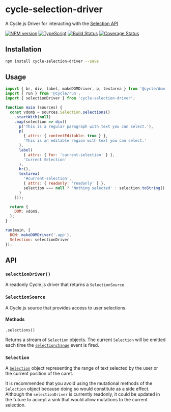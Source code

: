 # cycle-selection-driver

A Cycle.js Driver for interacting with the [Selection API](https://developer.mozilla.org/en-US/docs/Web/API/Selection)

[![NPM version](https://img.shields.io/npm/v/cycle-selection-driver.svg)](https://www.npmjs.com/package/cycle-selection-driver)
[![TypeScript](https://badges.frapsoft.com/typescript/code/typescript.svg?v=101)](https://github.com/ellerbrock/typescript-badges/)
[![Build Status](https://travis-ci.org/helmoski/cycle-selection-driver.svg?branch=master)](https://travis-ci.org/helmoski/cycle-selection-driver)
[![Coverage Status](https://coveralls.io/repos/github/helmoski/cycle-selection-driver/badge.svg?branch=master)](https://coveralls.io/github/helmoski/cycle-selection-driver?branch=master)

## Installation

```bash
npm install cycle-selection-driver --save
```

## Usage

```js
import { br, div, label, makeDOMDriver, p, textarea } from '@cycle/dom';
import { run } from '@cycle/run';
import { selectionDriver } from 'cycle-selection-driver';

function main (sources) {
  const vdom$ = sources.Selection.selections()
    .startWith(null)
    .map(selection => div([
      p('This is a regular paragraph with text you can select.'),
      p(
        { attrs: { contentEditable: true } },
        'This is an editable region with text you can select.'
      ),
      label(
        { attrs: { for: 'current-selection' } },
        'Current Selection'
      ),
      br(),
      textarea(
        '#current-selection',
        { attrs: { readonly: 'readonly' } },
        selection === null ? 'Nothing selected' : selection.toString(),
      )
    ]));

  return {
    DOM: vdom$,
  };
}

run(main, {
  DOM: makeDOMDriver('.app'),
  Selection: selectionDriver
});
```

## API

### `selectionDriver()`

A readonly Cycle.js driver that returns a `SelectionSource`

### `SelectionSource`

A Cycle.js source that provides access to user selections.

#### Methods

`.selections()`

Returns a stream of `Selection` objects. The current `Selection` will be emitted each time the [`selectionchange`](https://developer.mozilla.org/en-US/docs/Web/Events/selectionchange) event is fired.

### `Selection`

A [`Selection`](https://developer.mozilla.org/en-US/docs/Web/API/Selection) object representing the range of text selected by the user or the current position of the caret.

It is recommended that you avoid using the mutational methods of the `Selection` object because doing so would constitute as a side effect. Although the `selectionDriver` is currently readonly, it could be updated in the future to accept a sink that would allow mutations to the current selection.

